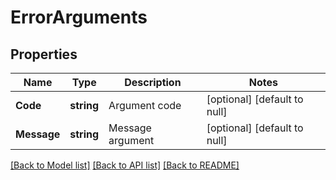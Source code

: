 # ErrorArguments

## Properties
Name | Type | Description | Notes
------------ | ------------- | ------------- | -------------
**Code** | **string** | Argument code | [optional] [default to null]
**Message** | **string** | Message argument | [optional] [default to null]

[[Back to Model list]](../README.md#documentation-for-models) [[Back to API list]](../README.md#documentation-for-api-endpoints) [[Back to README]](../README.md)


